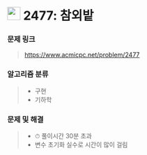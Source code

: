 # <img src="https://d2gd6pc034wcta.cloudfront.net/tier/6.svg" width="30">  2477: 참외밭

### 문제 링크

> https://www.acmicpc.net/problem/2477



### 알고리즘 분류

>- 구현
>- 기하학



### 문제 및 해결

>- ⏱ 풀이시간 30분 초과
>- 변수 초기화 실수로 시간이 많이 걸림
